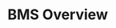 # BMS Overview
<iframe allowfullscreen="false" data-src="https://audio.beyondwords.io/e/6351058" frameborder="0" id="speechkit-io-iframe" scrolling="no" style="display: none"></iframe><script src="https://proxy.beyondwords.io/npm/@beyondwords/audio-player@latest/dist/module/iframe-helper.js" type="text/javascript"></script>
